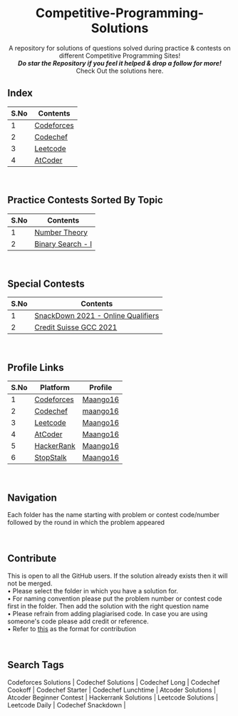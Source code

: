 <h1 align="middle"> Competitive-Programming-Solutions </h1>
<p align ="middle"> A repository for solutions of questions solved during practice & contests on different Competitive Programming Sites! <br>
<b><i>Do star the Repository if you feel it helped & drop a follow for more!</b></i><br>
Check Out the solutions here. <br></p>

## Index
| S.No | Contents |
| ------- | --- |
| 1 | [Codeforces](https://github.com/bhaumikmaan/Competitve-Programming-Solutions/tree/main/Codeforces) |
| 2 | [Codechef](https://github.com/bhaumikmaan/Competitve-Programming-Solutions/tree/main/Codechef)|
| 3 | [Leetcode](https://github.com/bhaumikmaan/Competitve-Programming-Solutions/tree/main/LeetCode) |
| 4 | [AtCoder](https://github.com/bhaumikmaan/Competitve-Programming-Solutions/tree/main/AtCoder)|

<br>

## Practice Contests Sorted By Topic
| S.No | Contents |
| ------- | --- |
| 1 | [Number Theory](https://github.com/bhaumikmaan/Competitve-Programming-Solutions/tree/main/Practice%20Questions/Number%20Theory) |
| 2 | [Binary Search - I](https://github.com/bhaumikmaan/Competitve-Programming-Solutions/tree/main/Practice%20Questions/Binary%20Search%201)|

<br>

## Special Contests
| S.No | Contents |
| ------- | --- |
| 1 | [SnackDown 2021 - Online Qualifiers](https://github.com/bhaumikmaan/Competitve-Programming-Solutions/tree/main/Special%20Events/SnackDown%202021%20-%20Online%20Qualifiers)|
| 2 | [Credit Suisse GCC 2021](https://github.com/bhaumikmaan/Credit-Suisse-GCC-2021-Solutions)|

<br>

## Profile Links
| S.No | Platform | Profile |
| ------- | ------- | ------- | 
| 1 | [Codeforces](http://codeforces.com/) | [Maango16](https://codeforces.com/profile/Maango16) | 
| 2 | [Codechef](https://www.codechef.com/)| [maango16](https://www.codechef.com/users/maango16) | 
| 3 | [Leetcode](https://leetcode.com/) | [Maango16](https://leetcode.com/Maango16/) | 
| 4 | [AtCoder](https://atcoder.jp/) | [Maango16](https://atcoder.jp/users/Maango16) | 
| 5 | [HackerRank](https://www.hackerrank.com/dashboard) | [Maango16](https://www.hackerrank.com/Maango16?hr_r=1) | 
| 6 | [StopStalk](https://www.stopstalk.com/) | [Maango16](https://www.stopstalk.com/user/profile/Maango16) |

<br>

## Navigation
Each folder has the name starting with problem or contest code/number followed by the round in which the problem appeared

<br>

## Contribute
This is open to all the GitHub users. If the solution already exists then it will not be merged. <br> 
• Please select the folder in which you have a solution for. <br>
• For naming convention please put the problem number or contest code first in the folder. Then add the solution with the right question name <br>
• Please refrain from adding plagiarised code. In case you are using someone's code please add credit or reference. <br>
• Refer to [this](https://github.com/bhaumikmaan/Competitve-Programming-Solutions/blob/main/Codeforces/Z%20Format.cpp) as the format for contribution

<br>

## Search Tags
Codeforces Solutions | Codechef Solutions | Codechef Long | Codechef Cookoff | Codechef Starter | Codechef Lunchtime | Atcoder Solutions | Atcoder Beginner Contest | Hackerrank Solutions | Leetcode Solutions | Leetcode Daily | Codechef Snackdown | 

